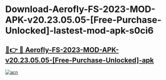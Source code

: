 # Download-Aerofly-FS-2023-MOD-APK-v20.23.05.05-[Free-Purchase-Unlocked]-lastest-mod-apk-s0ci6

<h2><a href="https://apkcomod.com?title=Aerofly-FS-2023-MOD-APK-v20.23.05.05-[Free-Purchase-Unlocked]">🔗👉 🔴 Aerofly-FS-2023-MOD-APK-v20.23.05.05-[Free-Purchase-Unlocked]-apk </a></h2>

[![acn](https://github.com/user-attachments/assets/0f9c940e-d8b0-45ae-aac7-cd30a18b3e1c)](https://apkcomod.com?title=Aerofly-FS-2023-MOD-APK-v20.23.05.05-[Free-Purchase-Unlocked])
